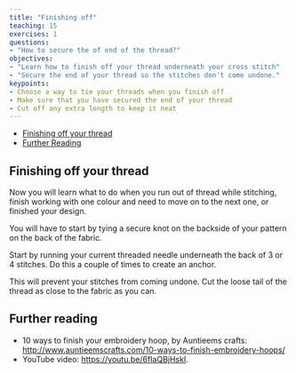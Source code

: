 ```yaml
---
title: "Finishing off"
teaching: 15
exercises: 1
questions:
- "How to secure the of end of the thread?"
objectives:
- "Learn how to finish off your thread underneath your cross stitch"
- "Secure the end of your thread so the stitches don't come undone."
keypoints:
- Choose a way to tie your threads when you finish off
- Make sure that you have secured the end of your thread
- Cut off any extra length to keep it neat
---
```


- [Finishing off your thread](#finishing-off-your-thread)
- [Further Reading](#further-reading)

## Finishing off your thread

Now you will learn what to do when you run out of thread while stitching, finish working with one colour and need to move on to the next one, or finished your design.

You will have to start by tying a secure knot on the backside of your pattern on the back of the fabric.

Start by running your current threaded needle underneath the back of 3 or 4 stitches.
Do this a couple of times to create an anchor.

This will prevent your stitches from coming undone.
Cut the loose tail of the thread as close to the fabric as you can.

## Further reading

- 10 ways to finish your embroidery hoop, by Auntieems crafts: http://www.auntieemscrafts.com/10-ways-to-finish-embroidery-hoops/
- YouTube video: https://youtu.be/6fIaQBjHskI.
